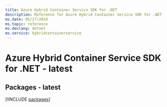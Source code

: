```yaml
---
title: Azure Hybrid Container Service SDK for .NET
description: Reference for Azure Hybrid Container Service SDK for .NET
ms.date: 05/27/2024
ms.topic: reference
ms.devlang: dotnet
ms.service: hybridcontainerservice
---
```

# Azure Hybrid Container Service SDK for .NET - latest
## Packages - latest
[!INCLUDE [packages](hybrid-container-service-index.md)]